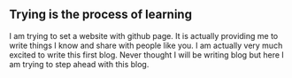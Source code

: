 ## Trying is the process of learning
I am trying to set a website with github page. It is actually providing me to write things I know and share with people like you. I am actually very much excited to write this first blog. Never thought I will be writing blog but here I am trying to step ahead with this blog.
